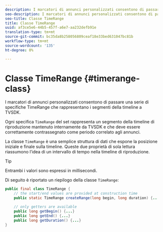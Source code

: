 ```yaml
---
description: I marcatori di annunci personalizzati consentono di passare una serie di specifiche TimeRange che rappresentano i segmenti della timeline a TVSDK.
seo-description: I marcatori di annunci personalizzati consentono di passare una serie di specifiche TimeRange che rappresentano i segmenti della timeline a TVSDK.
seo-title: Classe TimeRange
title: Classe TimeRange
uuid: af3ce5e6-44b5-457f-a6e7-aa232defb91e
translation-type: tm+mt
source-git-commit: bc35da8b258056809ceaf18e33bed631047bc81b
workflow-type: tm+mt
source-wordcount: '135'
ht-degree: 0%

---
```



# Classe TimeRange {#timerange-class}

I marcatori di annunci personalizzati consentono di passare una serie di specifiche TimeRange che rappresentano i segmenti della timeline a TVSDK.

<!--<a id="section_42EB6D62627A424ABA250E3246EFEFC3"></a>-->

Ogni specifica `TimeRange` del set rappresenta un segmento della timeline di riproduzione mantenuto internamente da TVSDK e che deve essere correttamente contrassegnato come periodo correlato agli annunci.

La classe `TimeRange` è una semplice struttura di dati che espone la posizione iniziale e finale sulla timeline. Queste due proprietà di sola lettura riassumono l’idea di un intervallo di tempo nella timeline di riproduzione.

>[!TIP]
>
>Entrambi i valori sono espressi in millisecondi.

Di seguito è riportato un riepilogo della classe `TimeRange`:

```java
public final class TimeRange {
    // the start/end values are provided at construction time
    public static TimeRange createRange(long begin, long duration) {...} 

    // only getters are available
    public long getBegin() {...} 
    public long getEnd() {...} 
    public long getDuration() {...}
}
```
